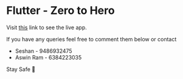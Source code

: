 # Flutter - Zero to Hero

Visit [this](https://zeshangit.github.io/flutter_notes/build/web/) link to see the live app.

If you have any queries feel free to comment them below or contact
  * Seshan - 9486932475
  * Aswin Ram - 6384223035

Stay Safe 🙂
